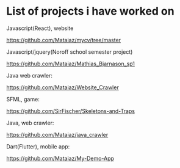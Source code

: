 # List of projects i have worked on

Javascript(React), website 

https://github.com/Mataiaz/mycv/tree/master


Javascript/jquery(Noroff school semester project)


https://github.com/Mataiaz/Mathias_Bjarnason_sp1


Java web crawler:               

https://github.com/Mataiaz/Website_Crawler



SFML, game:         

https://github.com/SirFischer/Skeletons-and-Traps



Java, web crawler:            

https://github.com/Mataiaz/java_crawler



Dart(Flutter), mobile app:    

https://github.com/Mataiaz/My-Demo-App
